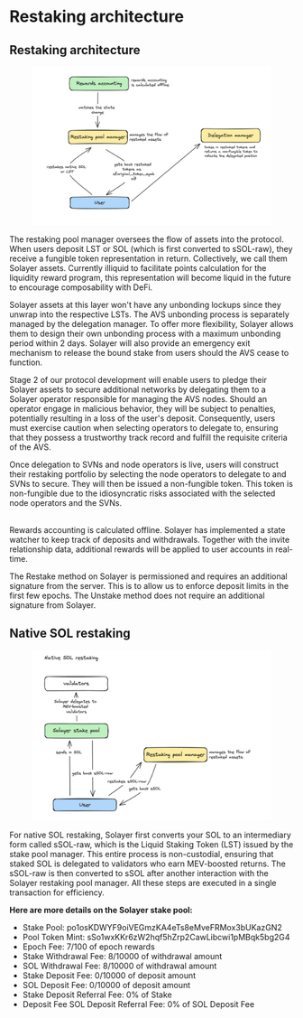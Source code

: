 # Restaking architecture

## **Restaking architecture**

<figure><img src="../.gitbook/assets/image (2) (1) (1).png" alt=""><figcaption></figcaption></figure>

The restaking pool manager oversees the flow of assets into the protocol. When users deposit LST or SOL (which is first converted to sSOL-raw), they receive a fungible token representation in return. Collectively, we call them Solayer assets. Currently illiquid to facilitate points calculation for the liquidity reward program, this representation will become liquid in the future to encourage composability with DeFi.

Solayer assets at this layer won't have any unbonding lockups since they unwrap into the respective LSTs. The AVS unbonding process is separately managed by the delegation manager. To offer more flexibility, Solayer allows them to design their own unbonding process with a maximum unbonding period within 2 days. Solayer will also provide an emergency exit mechanism to release the bound stake from users should the AVS cease to function.

Stage 2 of our protocol development will enable users to pledge their Solayer assets to secure additional networks by delegating them to a Solayer operator responsible for managing the AVS nodes. Should an operator engage in malicious behavior, they will be subject to penalties, potentially resulting in a loss of the user's deposit. Consequently, users must exercise caution when selecting operators to delegate to, ensuring that they possess a trustworthy track record and fulfill the requisite criteria of the AVS.

Once delegation to SVNs and node operators is live, users will construct their restaking portfolio by selecting the node operators to delegate to and SVNs to secure. They will then be issued a non-fungible token. This token is non-fungible due to the idiosyncratic risks associated with the selected node operators and the SVNs.

\
Rewards accounting is calculated offline. Solayer has implemented a state watcher to keep track of deposits and withdrawals. Together with the invite relationship data, additional rewards will be applied to user accounts in real-time.

The Restake method on Solayer is permissioned and requires an additional signature from the server. This is to allow us to enforce deposit limits in the first few epochs. The Unstake method does not require an additional signature from Solayer.



## **Native SOL restaking**

<figure><img src="../.gitbook/assets/image (1) (1) (1).png" alt=""><figcaption></figcaption></figure>

For native SOL restaking, Solayer first converts your SOL to an intermediary form called sSOL-raw, which is the Liquid Staking Token (LST) issued by the stake pool manager. This entire process is non-custodial, ensuring that staked SOL is delegated to validators who earn MEV-boosted returns. The sSOL-raw is then converted to sSOL after another interaction with the Solayer restaking pool manager. All these steps are executed in a single transaction for efficiency.

**Here are more details on the Solayer stake pool:**

* Stake Pool: po1osKDWYF9oiVEGmzKA4eTs8eMveFRMox3bUKazGN2&#x20;
* Pool Token Mint: sSo1wxKKr6zW2hqf5hZrp2CawLibcwi1pMBqk5bg2G4&#x20;
* Epoch Fee: 7/100 of epoch rewards&#x20;
* Stake Withdrawal Fee: 8/10000 of withdrawal amount&#x20;
* SOL Withdrawal Fee: 8/10000 of withdrawal amount&#x20;
* Stake Deposit Fee: 0/10000 of deposit amount&#x20;
* SOL Deposit Fee: 0/10000 of deposit amount&#x20;
* Stake Deposit Referral Fee: 0% of Stake&#x20;
* Deposit Fee SOL Deposit Referral Fee: 0% of SOL Deposit Fee



